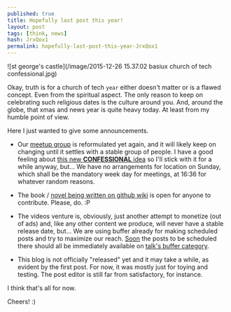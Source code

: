 ```yaml
---
published: true
title: Hopefully last post this year!
layout: post
tags: [think, news]
hash: JrxQox1
permalink: hopefully-last-post-this-year-JrxQox1
---
```

![st george's castle](/image/2015-12-26 15.37.02 basiux church of tech confessional.jpg)

Okay, truth is for a church of tech `year` either doesn't matter or is a flawed concept. Even from the spiritual aspect. The only reason to keep on celebrating such religious dates is the culture around you. And, around the globe, that xmas and news year is quite heavy today. At least from my humble point of view.

Here I just wanted to give some announcements.

- Our [meetup group](http://www.meetup.com/basiux-free-church-of-tech-lisbon/) is reformulated yet again, and it will likely keep on changing until it settles with a stable group of people. I have a good feeling about [this new **CONFESSIONAL** idea](http://www.meetup.com/basiux-free-church-of-tech-lisbon/messages/boards/thread/49477645) so I'll stick with it for a while anyway, but... We have no arrangements for location on Sunday, which shall be the mandatory week day for meetings, at 16:36 for whatever random reasons.

- The book / [novel being written on github wiki](https://github.com/cauerego/cauerego.github.io/wiki/a-novel) is open for anyone to contribute. Please, do. :P

- The videos venture is, obviously, just another attempt to monetize (out of ads) and, like any other content we produce, will never have a stable release date, but... We are using buffer already for making scheduled posts and try to maximize our reach. [Soon](https://talk.cregox.com/t/to-bufferapp-team-promote-categories/7792/1) the posts to be scheduled there should all be immediately available on [talk's buffer category](https://talk.cregox.com/c/buffer).

- This blog is not officially "released" yet and it may take a while, as evident by the first post. For now, it was mostly just for toying and testing. The post editor is still far from satisfactory, for instance.

I think that's all for now.

Cheers! :)
